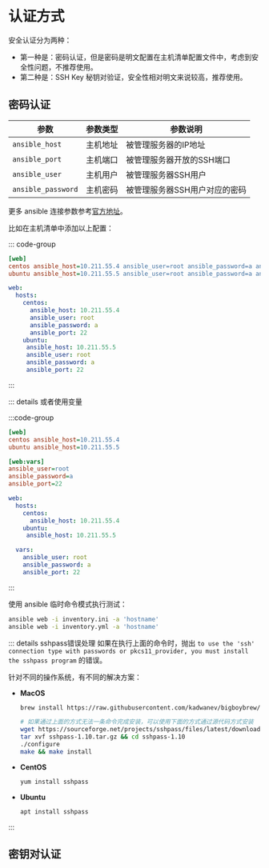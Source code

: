 # 认证方式

安全认证分为两种：
- 第一种是：密码认证，但是密码是明文配置在主机清单配置文件中，考虑到安全性问题，不推荐使用。
- 第二种是：SSH Key 秘钥对验证，安全性相对明文来说较高，推荐使用。

## 密码认证

| 参数                 | 参数类型 | 参数说明             |
|--------------------|------|------------------|
| `ansible_host`     | 主机地址 | 被管理服务器的IP地址      |
| `ansible_port`     | 主机端口 | 被管理服务器开放的SSH端口   |
| `ansible_user`     | 主机用户 | 被管理服务器SSH用户      |
| `ansible_password` | 主机密码 | 被管理服务器SSH用户对应的密码 |

更多 ansible 连接参数参考[官方地址](https://docs.ansible.com/ansible/latest/inventory_guide/intro_inventory.html#connecting-to-hosts-behavioral-inventory-parameters)。

比如在主机清单中添加以上配置：

::: code-group
```ini
[web]
centos ansible_host=10.211.55.4 ansible_user=root ansible_password=a ansible_port=22
ubuntu ansible_host=10.211.55.5 ansible_user=root ansible_password=a ansible_port=22
```

```yaml
web:
  hosts:
    centos:
      ansible_host: 10.211.55.4
      ansible_user: root
      ansible_password: a
      ansible_port: 22
    ubuntu:
     ansible_host: 10.211.55.5
     ansible_user: root
     ansible_password: a
     ansible_port: 22
```
:::

::: details 或者使用变量

:::code-group 

```ini
[web]
centos ansible_host=10.211.55.4
ubuntu ansible_host=10.211.55.5

[web:vars]
ansible_user=root
ansible_password=a
ansible_port=22
```

```yaml
web:
  hosts:
    centos:
      ansible_host: 10.211.55.4
    ubuntu:
     ansible_host: 10.211.55.5

  vars:
    ansible_user: root
    ansible_password: a
    ansible_port: 22
```

:::

使用 ansible 临时命令模式执行测试：

```bash
ansible web -i inventory.ini -a 'hostname'
ansible web -i inventory.yml -a 'hostname'
```

::: details sshpass错误处理
如果在执行上面的命令时，抛出 `to use the 'ssh' connection type with passwords or pkcs11_provider, you must install the sshpass program` 的错误。

针对不同的操作系统，有不同的解决方案：

- **MacOS**
    ```bash
    brew install https://raw.githubusercontent.com/kadwanev/bigboybrew/master/Library/Formula/sshpass.rb

    # 如果通过上面的方式无法一条命令完成安装，可以使用下面的方式通过源代码方式安装
    wget https://sourceforge.net/projects/sshpass/files/latest/download/sshpass/1.10/sshpass-1.10.tar.gz
    tar xvf sshpass-1.10.tar.gz && cd sshpass-1.10
    ./configure
    make && make install
    ```

- **CentOS**
    ```bash
    yum install sshpass
    ```

- **Ubuntu**
    ```bash
    apt install sshpass
    ```
:::

## 密钥对认证

